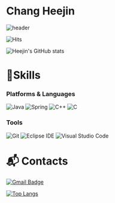   # Chang Heejin
  
![header](https://capsule-render.vercel.app/api?type=cylinder&color=000000&height=150&section=header&text=Heejin&fontColor=f3daff&fontSize=70&animation=fadeIn&fontAlignY=55)

![Hits](https://hits.seeyoufarm.com/api/count/incr/badge.svg?url=https%3A%2F%2Fgithub.com%2FheejinChang&count_bg=%23FFDAC7&title_bg=%23FFADAD&icon=&icon_color=%23E7E7E7&title=hits&edge_flat=false)

![Heejin's GitHub stats](https://github-readme-stats.vercel.app/api?username=heejinChang&show_icons=true&theme=radical)

# 💪Skills
### Platforms & Languages
![Java](https://img.shields.io/badge/Java-007396.svg?&style=for-the-badge&logo=Java&logoColor=white)
![Spring](https://img.shields.io/badge/Spring-6DB33F.svg?&style=for-the-badge&logo=Spring&logoColor=white)
![C++](https://img.shields.io/badge/C++-3776AB.svg?&style=for-the-badge&logo=C++&logoColor=white)
![C](https://img.shields.io/badge/C-3DDC84.svg?&style=for-the-badge&logo=C&logoColor=white)


### Tools
![Git](https://img.shields.io/badge/Git-F05032.svg?&style=for-the-badge&logo=Git&logoColor=white)
![Eclipse IDE](https://img.shields.io/badge/Eclipse%20IDE-2C2255.svg?&style=for-the-badge&logo=Eclipse%20IDE&logoColor=white)
![Visual Studio Code](https://img.shields.io/badge/Visual%20Studio%20Code-007ACC.svg?&style=for-the-badge&logo=Visual%20Studio%20Code&logoColor=white)

 
# :mailbox_with_mail: Contacts
[![Gmail Badge](https://img.shields.io/badge/Gmail-d14836?style=flat-square&logo=Gmail&logoColor=white&link=mailto:heejin00628@gmail.com)](mailto:heejin00628@gmail.com)

[![Top Langs](https://github-readme-stats.vercel.app/api/top-langs/?username=heejinChang&layout=compact)](https://github.com/heejinChang/github-readme-stats)

